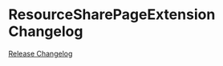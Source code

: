 # ResourceSharePageExtension Changelog

[Release Changelog](https://github.com/spryker-shop/resource-share-page-extension/releases)

